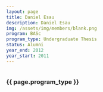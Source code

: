 ```yaml
---
layout: page
title: Daniel Esau
description: Daniel Esau
img: /assets/img/members/blank.png
program: BASc
program_type: Undergraduate Thesis
status: Alumni
year_end: 2012
year_start: 2011
---
```


<img class="profile_img" src="{{ page.img | prepend: site.baseurl | prepend: site.url }}" alt=""/>

<h3> {{ page.program_type }} </h3>